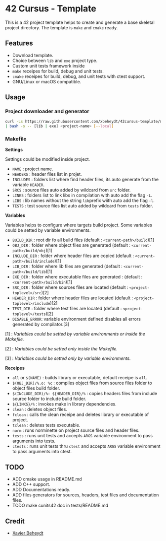 # 42 Cursus - Template

This is a 42 project template helps to create and generate a base skeletal project directory. The template is `make` and `cmake` ready.

## Features

- Download template.
- Choice between `lib` and `exe` project type.
- Custom unit tests framework inside
- `make` receipes for build, debug and unit tests.
- `cmake` receipes for build, debug, and unit tests with ctest support.
- GNU/Linux or macOS compatible.

## Usage

### Project downloader and generator

```bash
curl -Ls https://raw.githubusercontent.com/xbeheydt/42cursus-template/master/run.sh \ 
| bash -s -- [lib | exe] <project-name> [--local]
```

### Makefile

**Settings**

Settings could be modified inside project.

- `NAME` : project name.
- `HEADERS` : header files list in projet.
- `INCLUDES` : folders list where find header files, its auto generate from the variable `HEADER`.
- `SRCS` : source files auto added by wildcard from `src` folder.
- `LINKS` : folders list to link libs in compilation with auto add the flag `-L`.
- `LIBS` : lib names without the string `lib`prefix wiith auto add the flag `-l`.
- `TESTS` : test source files list auto added by wildcard from `tests` folder.

**Variables**

Variables helps to configure where targets build project. Some variables could be setted by variable environments.

- `BUILD_DIR` : root dir fo all build files (default : `<current-path>/build`)[1]
- `OBJ_DIR` : folder where object files are generated (default : `<current-path>/build/obj`)[1]
- `INCLUDE_DIR` : folder where header files are copied (default : `<current-path>/build/include`)[1]
- `LIB_DIR` : folder where lib files are generated (default : `<current-path>/build/lib`)[1]
- `EXE_DIR` : folder where executable files are generated : (default : `<current-path>/build/bin`)[1]
- `SRC_DIR` : folder where sources files are located (default : `<project-toplevel>/src`)[2]
- `HEADER_DIR` : folder where header files are located (default : `<project-toplevel>/include`)[2]
- `TEST_DIR` : folder where test files are located (default : `<project-toplevel>/tests`)[2]
- `DISABLE_ERROR`: variable environment defined disables all errors generated by compilator.[3]

[1] : _Variables could be setted by variable environments or inside the Makefile._

[2] : _Variables could be setted only inside the Makefile._

[3] : _Variables could be setted only by variable environments._

**Receipes**

- `all` or `$(NAME)` : builds library or executable, default receipe is `all`.
- `$(OBJ_DIR)/%.o: %c` : compiles object files from source files folder to object files build folder.
- `$(INCLUDE_DIR)/%: ${HEADER_DIR}/%` : copies headers files from include source folder to include build folder.
- `${LINKS}/%` : invokes make in library dependencies.
- `clean` : deletes object files.
- `fclean` : calls the clean receipe and deletes library or executable of project.
- `tclean` : deletes tests executable.
- `norm` : runs norminette on project source files and header files.
- `tests` : runs unit tests and accepts `ARGS` variable environment to pass arguments into tests.
- `ctests` : runs unit tests thru `ctest` and accepts `ARGS` variable environment to pass arguments into ctest.

## TODO

- ADD cmake usage in README.md
- ADD C++ support.
- ADD Documentations ready.
- ADD files generators for sources, headers, test files and documentation files.
- TODO make cunits42 doc in tests/README.md

## Credit

- [Xavier Beheydt](https://github.com/xbeheydt)